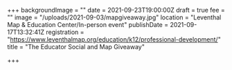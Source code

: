 +++
backgroundImage = ""
date = 2021-09-23T19:00:00Z
draft = true
fee = ""
image = "/uploads/2021-09-03/mapgiveaway.jpg"
location = "Leventhal Map & Education Center/In-person event"
publishDate = 2021-09-17T13:32:41Z
registration = "https://www.leventhalmap.org/education/k12/professional-development/"
title = "The Educator Social and Map Giveaway"

+++

